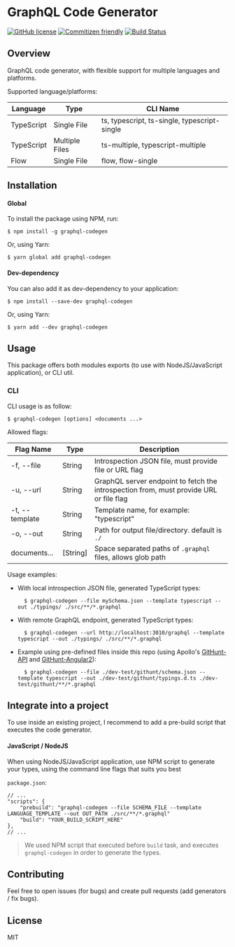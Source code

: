 # GraphQL Code Generator

[![GitHub license](https://img.shields.io/badge/license-MIT-lightgrey.svg?maxAge=2592000)](https://raw.githubusercontent.com/apollostack/apollo-ios/master/LICENSE) [![Commitizen friendly](https://img.shields.io/badge/commitizen-friendly-brightgreen.svg)](http://commitizen.github.io/cz-cli/) [![Build Status](https://travis-ci.org/dotansimha/graphql-code-generator.svg?branch=master)](https://travis-ci.org/dotansimha/graphql-code-generator)

## Overview

GraphQL code generator, with flexible support for multiple languages and platforms. 

Supported language/platforms:

| Language        | Type           | CLI Name                                                                  |
|-----------------|----------------|---------------------------------------------------------------------------|
| TypeScript      | Single File    | ts, typescript, ts-single, typescript-single                              |
| TypeScript      | Multiple Files | ts-multiple, typescript-multiple                                          |
| Flow            | Single File    | flow, flow-single                                                         |


## Installation

#### Global

To install the package using NPM, run:

    $ npm install -g graphql-codegen

Or, using Yarn:
    
    $ yarn global add graphql-codegen

#### Dev-dependency

You can also add it as dev-dependency to your application:

    $ npm install --save-dev graphql-codegen

Or, using Yarn:
    
    $ yarn add --dev graphql-codegen

## Usage

This package offers both modules exports (to use with NodeJS/JavaScript application), or CLI util.

### CLI 

CLI usage is as follow:

    $ graphql-codegen [options] <documents ...>
    
Allowed flags:    

| Flag Name       | Type     | Description                                                                            |
|-----------------|----------|----------------------------------------------------------------------------------------|
| -f, --file      | String   | Introspection JSON file, must provide file or URL flag                                 |
| -u, --url       | String   | GraphQL server endpoint to fetch the introspection from, must provide URL or file flag |
| -t, --template  | String   | Template name, for example: "typescript"                                               |
| -o, --out       | String   | Path for output file/directory. default is `./`                                        |
| documents...    | [String] | Space separated paths of `.graphql` files, allows glob path                            |

Usage examples:

- With local introspection JSON file, generated TypeScript types:

        $ graphql-codegen --file mySchema.json --template typescript --out ./typings/ ./src/**/*.graphql
    
   
- With remote GraphQL endpoint, generated TypeScript types:

        $ graphql-codegen --url http://localhost:3010/graphql --template typescript --out ./typings/ ./src/**/*.graphql
    

- Example using pre-defined files inside this repo (using Apollo's [GitHunt-API](https://github.com/apollostack/Githunt-API) and [GitHunt-Angular2](https://github.com/apollostack/Githunt-angular2)):

        $ graphql-codegen --file ./dev-test/githunt/schema.json --template typescript --out ./dev-test/githunt/typings.d.ts ./dev-test/githunt/**/*.graphql 

## Integrate into a project

To use inside an existing project, I recommend to add a pre-build script that executes the code generator.

#### JavaScript / NodeJS

When using NodeJS/JavaScript application, use NPM script to generate your types, using the command line flags that suits you best

`package.json`:

    // ...
    "scripts": {
        "prebuild": "graphql-codegen --file SCHEMA_FILE --template LANGUAGE_TEMPLATE --out OUT_PATH ./src/**/*.graphql"
        "build": "YOUR_BUILD_SCRIPT_HERE"
    },
    // ...

> We used NPM script that executed before `build` task, and executes `graphql-codegen` in order to generate the types.

## Contributing

Feel free to open issues (for bugs) and create pull requests (add generators / fix bugs).

## License

MIT
